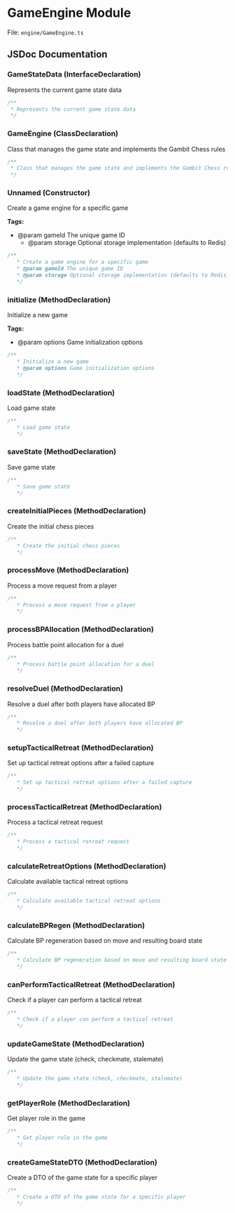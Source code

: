 # GameEngine Module

File: `engine/GameEngine.ts`

## JSDoc Documentation

### GameStateData (InterfaceDeclaration)

Represents the current game state data

```typescript
/**
 * Represents the current game state data
 */
```

### GameEngine (ClassDeclaration)

Class that manages the game state and implements the Gambit Chess rules

```typescript
/**
 * Class that manages the game state and implements the Gambit Chess rules
 */
```

### Unnamed (Constructor)

Create a game engine for a specific game

**Tags:**

- @param gameId The unique game ID
   * @param storage Optional storage implementation (defaults to Redis)

```typescript
/**
   * Create a game engine for a specific game
   * @param gameId The unique game ID
   * @param storage Optional storage implementation (defaults to Redis)
   */
```

### initialize (MethodDeclaration)

Initialize a new game

**Tags:**

- @param options Game initialization options

```typescript
/**
   * Initialize a new game
   * @param options Game initialization options
   */
```

### loadState (MethodDeclaration)

Load game state

```typescript
/**
   * Load game state
   */
```

### saveState (MethodDeclaration)

Save game state

```typescript
/**
   * Save game state
   */
```

### createInitialPieces (MethodDeclaration)

Create the initial chess pieces

```typescript
/**
   * Create the initial chess pieces
   */
```

### processMove (MethodDeclaration)

Process a move request from a player

```typescript
/**
   * Process a move request from a player
   */
```

### processBPAllocation (MethodDeclaration)

Process battle point allocation for a duel

```typescript
/**
   * Process battle point allocation for a duel
   */
```

### resolveDuel (MethodDeclaration)

Resolve a duel after both players have allocated BP

```typescript
/**
   * Resolve a duel after both players have allocated BP
   */
```

### setupTacticalRetreat (MethodDeclaration)

Set up tactical retreat options after a failed capture

```typescript
/**
   * Set up tactical retreat options after a failed capture
   */
```

### processTacticalRetreat (MethodDeclaration)

Process a tactical retreat request

```typescript
/**
   * Process a tactical retreat request
   */
```

### calculateRetreatOptions (MethodDeclaration)

Calculate available tactical retreat options

```typescript
/**
   * Calculate available tactical retreat options
   */
```

### calculateBPRegen (MethodDeclaration)

Calculate BP regeneration based on move and resulting board state

```typescript
/**
   * Calculate BP regeneration based on move and resulting board state
   */
```

### canPerformTacticalRetreat (MethodDeclaration)

Check if a player can perform a tactical retreat

```typescript
/**
   * Check if a player can perform a tactical retreat
   */
```

### updateGameState (MethodDeclaration)

Update the game state (check, checkmate, stalemate)

```typescript
/**
   * Update the game state (check, checkmate, stalemate)
   */
```

### getPlayerRole (MethodDeclaration)

Get player role in the game

```typescript
/**
   * Get player role in the game
   */
```

### createGameStateDTO (MethodDeclaration)

Create a DTO of the game state for a specific player

```typescript
/**
   * Create a DTO of the game state for a specific player
   */
```

